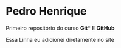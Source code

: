 # Pedro Henrique
 Primeiro repositório do curso **Git*** E **GitHub**

 Essa Linha eu adicionei diretamente no site

